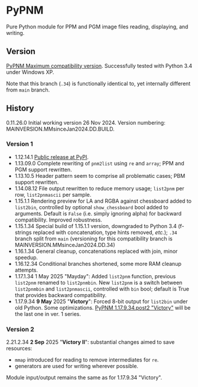 # PyPNM

Pure Python module for PPM and PGM image files reading, displaying, and writing.

## Version

[PyPNM Maximum compatibility version](https://github.com/Dnyarri/PyPNM/tree/py34/).
Successfully tested with Python 3.4 under Windows XP.

Note that this branch (`.34`) is functionally identical to, yet internally different from `main` branch.

## History

0.11.26.0   Initial working version 26 Nov 2024.
Version numbering: MAINVERSION.MMsinceJan2024.DD.BUILD.

### Version 1

- 1.12.14.1   [Public release at PyPI](https://pypi.org/project/PyPNM/).
- 1.13.09.0   Complete rewriting of `pnm2list` using `re` and `array`; PPM and PGM support rewritten.
- 1.13.10.5   Header pattern seem to comprise all problematic cases; PBM support rewritten.
- 1.14.08.12  File output rewritten to reduce memory usage; `list2pnm` per row, `list2pnmascii` per sample.
- 1.15.1.1    Rendering preview for LA and RGBA against chessboard added to `list2bin`,
controlled by optional `show_chessboard` bool added to arguments.
Default is `False` (i.e. simply ignoring alpha) for backward compatibility.
Improved robustness.
- 1.15.1.34   Special build of 1.15.1.1 version, downgraded to Python 3.4
(f-strings replaced with concatenation, type hints removed, *etc.*); `.34` branch split from `main`
(versioning for this compatibility branch is MAINVERSION.MMsinceJan2024.DD.34)
- 1.16.1.34   General cleanup, concatenations replaced with join, minor speedup.
- 1.16.12.34  Conditional branches shortened, some more RAM cleanup attempts.
- 1.17.1.34   1 May 2025 "Mayday": Added `list2pnm` function, previous `list2pnm` renamed to `list2pnmbin`.
New `list2pnm` is a switch between `list2pnmbin` and `list2pnmascii`, controlled with `bin` bool; default is True that provides backward compatibility.
- 1.17.9.34   **9 May** 2025 "**Victory**": Forced 8-bit output for `list2bin` under old Python. Some optimizations.
[PyPNM 1.17.9.34.post2 "Victory"](https://pypi.org/project/PyPNM/1.17.9.34.post2/) will be the last one in ver. 1 series.

### Version 2

2.21.2.34   **2 Sep** 2025 "**Victory II**": substantial changes aimed to save resources:

- `mmap` introduced for reading to remove intermediates for `re`.
- generators are used for writing wherever possible.

Module input/output remains the same as for 1.17.9.34 "Victory".
